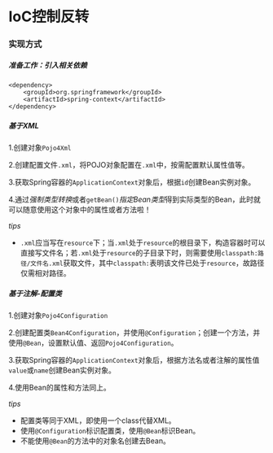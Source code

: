 # IoC控制反转

### 实现方式
##### 准备工作：引入相关依赖
```
<dependency>
    <groupId>org.springframework</groupId>
    <artifactId>spring-context</artifactId>
</dependency>
```
##### 基于XML

1.创建对象`Pojo4Xml`

2.创建配置文件`.xml`，将POJO对象配置在`.xml`中，按需配置默认属性值等。

3.获取Spring容器的`ApplicationContext`对象后，根据`id`创建Bean实例对象。

4.通过*强制类型转换*或者`getBean()`*指定Bean类型*得到实际类型的Bean，此时就可以随意使用这个对象中的属性或者方法啦！

*tips*

- `.xml`应当写在`resource`下；当`.xml`处于`resource`的根目录下，构造容器时可以直接写文件名；若`.xml`处于`resource`的子目录下时，则需要使用`classpath:路径/文件名.xml`获取文件，其中`classpath:`表明该文件已处于`resource`，故路径仅需相对路径。


##### 基于注解-配置类
1.创建对象`Pojo4Configuration`

2.创建配置类`Bean4Configuration`，并使用`@Configuration`；创建一个方法，并使用`@Bean`，设置默认值、返回`Pojo4Configuration`。

3.获取Spring容器的`ApplicationContext`对象后，根据方法名或者注解的属性值`value`或`name`创建Bean实例对象。

4.使用Bean的属性和方法同上。

*tips*

- 配置类等同于XML，即使用一个class代替XML。
- 使用`@Configuration`标识配置类，使用`@Bean`标识Bean。
- 不能使用`@Bean`的方法中的对象名创建去Bean。
